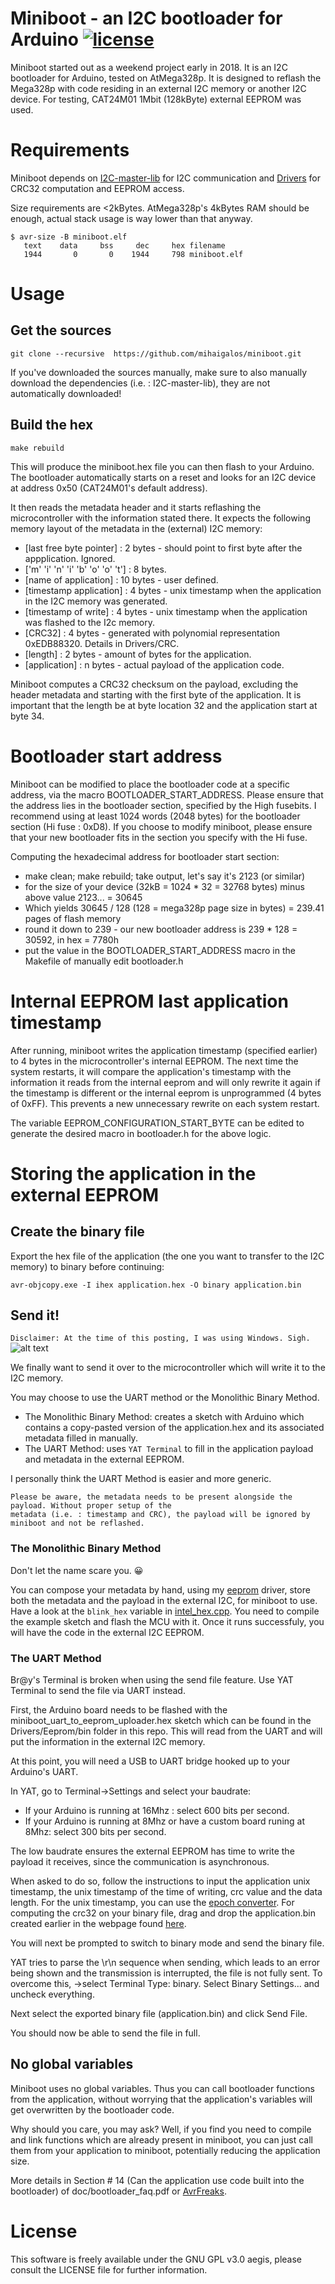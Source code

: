# Miniboot - an I2C bootloader for Arduino [![license](https://img.shields.io/badge/license-GPLv3-brightgreen.svg)](LICENSE)

Miniboot started out as a weekend project early in 2018.
It is an I2C bootloader for Arduino, tested on AtMega328p. It is designed to reflash
the Mega328p with code residing in an external I2C memory or another I2C device. For testing,
CAT24M01 1Mbit (128kByte) external EEPROM was used.

# Requirements

Miniboot depends on [I2C-master-lib](https://github.com/g4lvanix/I2C-master-lib/) for I2C communication and [Drivers](https://github.com/mihaigalos/Drivers/) for CRC32 computation and EEPROM access.

Size requirements are <2kBytes. AtMega328p's 4kBytes RAM should be enough, actual stack usage is way lower than that anyway.
```
$ avr-size -B miniboot.elf
   text    data     bss     dec     hex filename
   1944       0       0    1944     798 miniboot.elf
```

# Usage

## Get the sources

`git clone --recursive  https://github.com/mihaigalos/miniboot.git`

If you've downloaded the sources manually, make sure to also manually download the dependencies (i.e. : I2C-master-lib), they are not automatically downloaded!

## Build the hex
`make rebuild`

This will produce the miniboot.hex file you can then flash to your Arduino. The bootloader
automatically starts on a reset and looks for an I2C device at address 0x50 (CAT24M01's default address).

It then reads the metadata header and it starts reflashing the microcontroller with the information
stated there. It expects the following memory layout of the metadata in the (external) I2C memory:

- [last free byte pointer]          : 2 bytes - should point to first byte after the appplication. Ignored.
- ['m' 'i' 'n' 'i' 'b' 'o' 'o' 't'] : 8 bytes.
- [name of application]             : 10 bytes - user defined.
- [timestamp application]           : 4 bytes - unix timestamp when the application in the I2C memory was generated.
- [timestamp of write]              : 4 bytes - unix timestamp when the application was flashed to the I2c memory.
- [CRC32]                           : 4 bytes - generated with polynomial representation 0xEDB88320. Details in Drivers/CRC.
- [length]                          : 2 bytes - amount of bytes for the application.
- [application]                     : n bytes - actual payload of the application code.

Miniboot computes a CRC32 checksum on the payload, excluding the header metadata and starting with the first byte of
the application.
It is important that the length be at byte location 32 and the application start at byte 34.

# Bootloader start address

Miniboot can be modified to place the bootloader code at a specific address, via
the macro BOOTLOADER_START_ADDRESS. Please ensure that the address lies in the bootloader
section, specified by the High fusebits. I recommend using at least 1024 words (2048 bytes) for
the bootloader section (Hi fuse : 0xD8). If you choose to modify miniboot, please ensure that your new bootloader
fits in the section you specify with the Hi fuse.

Computing the hexadecimal address for bootloader start section:
- make clean; make rebuild; take output, let's say it's 2123 (or similar)
- for the size of your device (32kB = 1024 * 32 = 32768 bytes) minus above value 2123... = 30645
- Which yields 30645 / 128 (128 = mega328p page size in bytes) = 239.41 pages of flash memory
- round it down to 239 - our new bootloader address is 239 * 128 = 30592, in hex = 7780h
- put the value in the BOOTLOADER_START_ADDRESS macro in the Makefile of manually edit bootloader.h

# Internal EEPROM last application timestamp

After running, miniboot writes the application timestamp (specified earlier) to 4 bytes in the microcontroller's
internal EEPROM. The next time the system restarts, it will compare the application's timestamp with the information
it reads from the internal eeprom and will only rewrite it again if the timestamp is different or the internal eeprom
is unprogrammed (4 bytes of 0xFF). This prevents a new unnecessary rewrite on each system restart.

The variable EEPROM_CONFIGURATION_START_BYTE can be edited to generate the desired macro in bootloader.h for the above logic.

# Storing the application in the external EEPROM

## Create the binary file

Export the hex file of the application (the one you want to transfer to the I2C memory) to binary before continuing:

`avr-objcopy.exe -I ihex application.hex -O binary application.bin`

## Send it!

`Disclaimer: At the time of this posting, I was using Windows. Sigh.`
![alt text](memes/cry.jpg "Why?!")

We finally want to send it over to the microcontroller which will write it to the I2C memory.

You may choose to use the UART method or the Monolithic Binary Method.

* The Monolithic Binary Method: creates a sketch with Arduino which contains a copy-pasted version of the application.hex and its associated metadata filled in manually.
* The UART Method: uses `YAT Terminal` to fill in the application payload and metadata in the external
EEPROM.

I personally think the UART Method is easier and more generic.

```
Please be aware, the metadata needs to be present alongside the payload. Without proper setup of the
metadata (i.e. : timestamp and CRC), the payload will be ignored by miniboot and not be reflashed.
```

### The Monolithic Binary Method

Don't let the name scare you. :grinning:

You can compose your metadata by hand, using my [eeprom](https://github.com/mihaigalos/Drivers/tree/master/Eeprom/src) driver, store both the metadata
and the payload in the external I2C, for miniboot to use. Have a look at the `blink_hex` variable in [intel_hex.cpp](https://github.com/mihaigalos/Drivers/blob/master/Eeprom/src/intel_hex.cpp). You need to compile the example sketch and
flash the MCU with it. Once it runs successfuly, you will have the code in the external I2C EEPROM.

### The UART Method

Br@y's Terminal is broken when using the send file feature.
Use YAT Terminal to send the file via UART instead.

First, the Arduino board needs to be flashed with the miniboot_uart_to_eeprom_uploader.hex sketch which can be found in the Drivers/Eeprom/bin folder in this repo. This will read from the UART and will put the information in the external I2C memory.

At this point, you will need a USB to UART bridge hooked up to your Arduino's UART.

In YAT, go to Terminal->Settings and select your baudrate:

- If your Arduino is running at 16Mhz : select 600 bits per second.
- If your Arduino is running at 8Mhz or have a custom board runing at 8Mhz: select 300 bits per second.

The low baudrate ensures the external EEPROM has time to write the payload it receives, since the communication is asynchronous.

When asked to do so, follow the instructions to input the application unix timestamp, the unix timestamp of the time of writing, crc value and the data length.
For the unix timestamp, you can use the [epoch converter](https://www.epochconverter.com/).
For computing the crc32 on your binary file, drag and drop the application.bin created earlier in the webpage found [here](http://emn178.github.io/online-tools/crc32_checksum.html).

You will next be prompted to switch to binary mode and send the binary file.

YAT tries to parse the \r\n sequence when sending, which leads to an error being shown and the transmission is interrupted, the file is not fully sent.
To overcome this, ->select Terminal Type: binary. Select Binary Settings... and uncheck everything.

Next select the exported binary file (application.bin) and click Send File.

You should now be able to send the file in full.

## No global variables

Miniboot uses no global variables. Thus you can call bootloader functions from the application,
without worrying that the application's variables will get overwritten by the bootloader code.

Why should you care, you may ask? Well, if you find you need to compile and link functions which are
already present in miniboot, you can just call them from your application to miniboot, potentially
reducing the application size.

More details in Section # 14 (Can the application use code built into the bootloader) of doc/bootloader_faq.pdf
or [AvrFreaks](https://www.avrfreaks.net/sites/default/files/bootloader_faq.pdf).

# License

This software is freely available under the GNU GPL v3.0 aegis, please consult the LICENSE file for further information.
